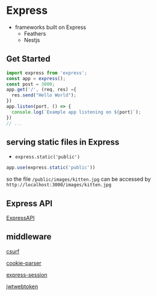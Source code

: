 # Express

- frameworks built on Express
  - Feathers
  - Nestjs

## Get Started

```js
import express from 'express';
const app = express();
const post = 3000;
app.get('/', (req, res) ={
  res.send("Hello World");
})
app.listen(port, () => {
  console.log(`Example app listening on ${port}`);
})
// ...
```

## serving static files in Express

- `express.static('public')`

```js
app.use(express.static('public'))
```

so the file `/public/images/kitten.jpg` can be accessed by `http://localhost:3000/images/kitten.jpg`

## Express API

[ExpressAPI](NodeJS_Express_API.md)

## middleware

[csurf](NodeJS_Package_Csurf.md)

[cookie-parser](NodeJS_Package_CookieParser.md)

[express-session](NodeJS_Package_ExpressSession.md)

[jwtwebtoken](NodeJS_Package_Jwtwebtoken.md)